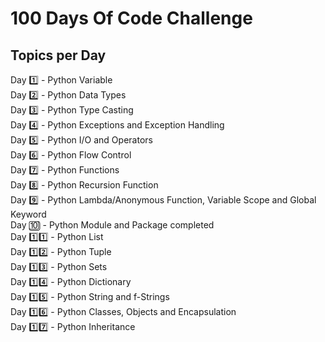 # 100 Days Of Code Challenge

## Topics per Day

Day 1️⃣ - Python Variable \
Day 2️⃣ - Python Data Types \
Day 3️⃣ - Python Type Casting \
Day 4️⃣ - Python Exceptions and Exception Handling \
Day 5️⃣ - Python I/O and Operators \
Day 6️⃣ - Python Flow Control \
Day 7️⃣ - Python Functions \
Day 8️⃣ - Python Recursion Function \
Day 9️⃣ - Python Lambda/Anonymous Function, Variable Scope and Global Keyword \
Day 🔟 - Python Module and Package completed \
Day 1️⃣1️⃣ - Python List \
Day 1️⃣2️⃣ - Python Tuple \
Day 1️⃣3️⃣ - Python Sets \
Day 1️⃣4️⃣ - Python Dictionary \
Day 1️⃣5️⃣ - Python String and f-Strings \
Day 1️⃣6️⃣ - Python Classes, Objects and Encapsulation \
Day 1️⃣7️⃣ - Python Inheritance 
